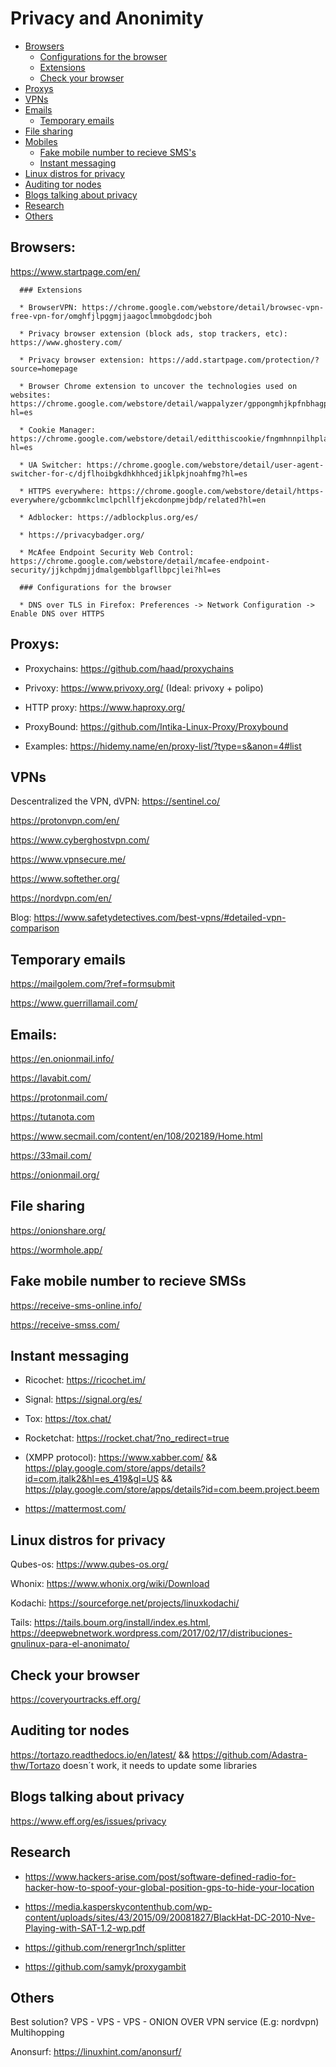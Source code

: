 # Privacy and Anonimity

- [Browsers](#browsers)
  * [Configurations for the browser](#configurations-for-the-browser)
  * [Extensions](#extensions)
  * [Check your browser](#check-your-browser)
- [Proxys](#proxys)
- [VPNs](#vpns)
- [Emails](#emails)
  * [Temporary emails](#temporary-emails)
- [File sharing](#file-sharing)
- [Mobiles](#mobiles)
  * [Fake mobile number to recieve SMS's](#fake-mobile-number-to-recieve-smss)
  * [Instant messaging](#instant-messaging)
- [Linux distros for privacy](#linux-distros-for-privacy)
- [Auditing tor nodes](#auditing-tor-nodes)
- [Blogs talking about privacy](#blogs-talking-about-privacy)
- [Research](#research)
- [Others](#others)

## Browsers:

https://www.startpage.com/en/

      ### Extensions

      * BrowserVPN: https://chrome.google.com/webstore/detail/browsec-vpn-free-vpn-for/omghfjlpggmjjaagoclmmobgdodcjboh

      * Privacy browser extension (block ads, stop trackers, etc): https://www.ghostery.com/

      * Privacy browser extension: https://add.startpage.com/protection/?source=homepage

      * Browser Chrome extension to uncover the technologies used on websites: https://chrome.google.com/webstore/detail/wappalyzer/gppongmhjkpfnbhagpmjfkannfbllamg?hl=es

      * Cookie Manager: https://chrome.google.com/webstore/detail/editthiscookie/fngmhnnpilhplaeedifhccceomclgfbg?hl=es

      * UA Switcher: https://chrome.google.com/webstore/detail/user-agent-switcher-for-c/djflhoibgkdhkhhcedjiklpkjnoahfmg?hl=es

      * HTTPS everywhere: https://chrome.google.com/webstore/detail/https-everywhere/gcbommkclmclpchllfjekcdonpmejbdp/related?hl=en

      * Adblocker: https://adblockplus.org/es/

      * https://privacybadger.org/

      * McAfee Endpoint Security Web Control: https://chrome.google.com/webstore/detail/mcafee-endpoint-security/jjkchpdmjjdmalgembblgafllbpcjlei?hl=es

      ### Configurations for the browser

      * DNS over TLS in Firefox: Preferences -> Network Configuration -> Enable DNS over HTTPS

## Proxys:

* Proxychains: https://github.com/haad/proxychains

* Privoxy: https://www.privoxy.org/ (Ideal: privoxy + polipo)

* HTTP proxy: https://www.haproxy.org/

* ProxyBound: https://github.com/Intika-Linux-Proxy/Proxybound

* Examples: https://hidemy.name/en/proxy-list/?type=s&anon=4#list

## VPNs

Descentralized the VPN, dVPN: https://sentinel.co/

https://protonvpn.com/en/

https://www.cyberghostvpn.com/

https://www.vpnsecure.me/

https://www.softether.org/

https://nordvpn.com/en/

Blog: https://www.safetydetectives.com/best-vpns/#detailed-vpn-comparison

## Temporary emails

https://mailgolem.com/?ref=formsubmit

https://www.guerrillamail.com/

## Emails:

https://en.onionmail.info/

https://lavabit.com/

https://protonmail.com/

https://tutanota.com

https://www.secmail.com/content/en/108/202189/Home.html

https://33mail.com/

https://onionmail.org/

## File sharing

https://onionshare.org/

https://wormhole.app/



## Fake mobile number to recieve SMSs

https://receive-sms-online.info/

https://receive-smss.com/

## Instant messaging

* Ricochet: https://ricochet.im/

* Signal: https://signal.org/es/

* Tox: https://tox.chat/

* Rocketchat: https://rocket.chat/?no_redirect=true

* (XMPP protocol): https://www.xabber.com/ && https://play.google.com/store/apps/details?id=com.jtalk2&hl=es_419&gl=US && https://play.google.com/store/apps/details?id=com.beem.project.beem

* https://mattermost.com/

## Linux distros for privacy

Qubes-os: https://www.qubes-os.org/

Whonix: https://www.whonix.org/wiki/Download

Kodachi: https://sourceforge.net/projects/linuxkodachi/

Tails: https://tails.boum.org/install/index.es.html, https://deepwebnetwork.wordpress.com/2017/02/17/distribuciones-gnulinux-para-el-anonimato/

## Check your browser

https://coveryourtracks.eff.org/

## Auditing tor nodes

https://tortazo.readthedocs.io/en/latest/ && https://github.com/Adastra-thw/Tortazo doesn´t work, it needs to update some libraries

## Blogs talking about privacy

https://www.eff.org/es/issues/privacy

## Research

* https://www.hackers-arise.com/post/software-defined-radio-for-hacker-how-to-spoof-your-global-position-gps-to-hide-your-location

* https://media.kasperskycontenthub.com/wp-content/uploads/sites/43/2015/09/20081827/BlackHat-DC-2010-Nve-Playing-with-SAT-1.2-wp.pdf

* https://github.com/renergr1nch/splitter

* https://github.com/samyk/proxygambit

## Others

Best solution? VPS - VPS - VPS - ONION OVER VPN service (E.g: nordvpn) Multihopping
     
Anonsurf: https://linuxhint.com/anonsurf/ 


